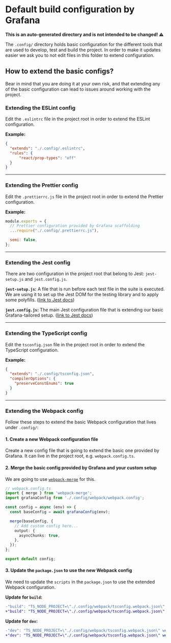 # Default build configuration by Grafana

**This is an auto-generated directory and is not intended to be changed! ⚠️**

The `.config/` directory holds basic configuration for the different tools
that are used to develop, test and build the project. In order to make it updates easier we ask you to
not edit files in this folder to extend configuration.

## How to extend the basic configs?

Bear in mind that you are doing it at your own risk, and that extending any of the basic configuration can lead
to issues around working with the project.

### Extending the ESLint config

Edit the `.eslintrc` file in the project root in order to extend the ESLint configuration.

**Example:**
```json
{
  "extends": "./.config/.eslintrc",
  "rules": {
      "react/prop-types": "off"
  }
}
```

---

### Extending the Prettier config

Edit the `.prettierrc.js` file in the project root in order to extend the Prettier configuration.

**Example:**
```javascript
module.exports = {
  // Prettier configuration provided by Grafana scaffolding
  ...require("./.config/.prettierrc.js"),

  semi: false,
};
```

---

### Extending the Jest config

There are two configuration in the project root that belong to Jest: `jest-setup.js` and `jest.config.js`.

**`jest-setup.js`:** A file that is run before each test file in the suite is executed. We are using it to
set up the Jest DOM for the testing library and to apply some polyfills. ([link to Jest docs](https://jestjs.io/docs/configuration#setupfilesafterenv-array))

**`jest.config.js`:** The main Jest configuration file that is extending our basic Grafana-tailored setup. ([link to Jest docs](https://jestjs.io/docs/configuration))

---

### Extending the TypeScript config

Edit the `tsconfig.json` file in the project root in order to extend the TypeScript configuration.

**Example:**
```json
{
  "extends": "./.config/tsconfig.json",
  "compilerOptions": {
    "preserveConstEnums": true
  }
}
```

---

### Extending the Webpack config

Follow these steps to extend the basic Webpack configuration that lives under `.config/`:

#### 1. Create a new Webpack configuration file

Create a new config file that is going to extend the basic one provided by Grafana.
It can live in the project root, e.g. `webpack.config.ts`.

#### 2. Merge the basic config provided by Grafana and your custom setup
We are going to use [`webpack-merge`](https://github.com/survivejs/webpack-merge) for this.

```typescript
// webpack.config.ts
import { merge } from 'webpack-merge';
import grafanaConfig from './.config/webpack/webpack.config';

const config = async (env) => {
  const baseConfig = await grafanaConfig(env);

  merge(baseConfig, {
    // Add custom config here...
    output: {
      asyncChunks: true,
    },
  });
};

export default config;
```

#### 3. Update the `package.json` to use the new Webpack config

We need to update the `scripts` in the `package.json` to use the extended Webpack configuration.

**Update for `build`:**
```diff
-"build": "TS_NODE_PROJECT=\"./.config/webpack/tsconfig.webpack.json\" webpack -c ./.config/webpack/webpack.config.ts --env production",
+"build": "TS_NODE_PROJECT=\"./.config/webpack/tsconfig.webpack.json\" webpack -c ./webpack.config.ts --env production",
```

**Update for `dev`:**
```diff
-"dev": "TS_NODE_PROJECT=\"./.config/webpack/tsconfig.webpack.json\" webpack -w -c ./.config/webpack/webpack.config.ts --env development",
+"dev": "TS_NODE_PROJECT=\"./.config/webpack/tsconfig.webpack.json\" webpack -w -c ./webpack.config.ts --env development",
```
